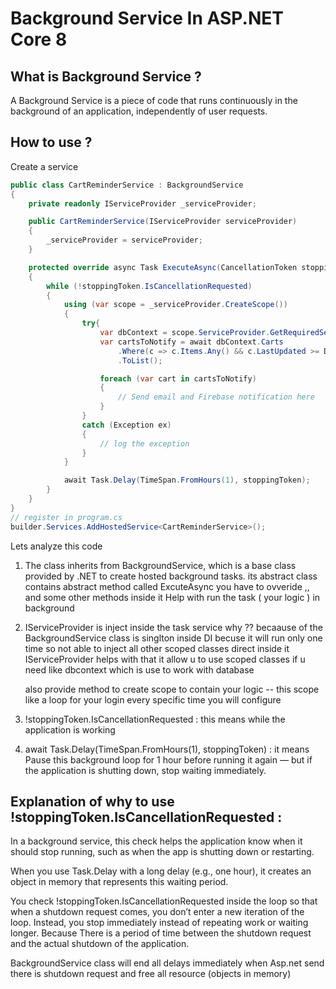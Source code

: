 # Background Service In ASP.NET Core 8

## What is Background Service ? 

A Background Service is a piece of code that runs continuously in the background of an application, independently of user requests.

## How to use ?

Create a service 

```csharp
public class CartReminderService : BackgroundService
{
    private readonly IServiceProvider _serviceProvider;

    public CartReminderService(IServiceProvider serviceProvider)
    {
        _serviceProvider = serviceProvider;
    }

    protected override async Task ExecuteAsync(CancellationToken stoppingToken)
    {
        while (!stoppingToken.IsCancellationRequested)
        {
            using (var scope = _serviceProvider.CreateScope())
            {
                try{
                    var dbContext = scope.ServiceProvider.GetRequiredService<YourDbContext>();
                    var cartsToNotify = await dbContext.Carts
                        .Where(c => c.Items.Any() && c.LastUpdated >= DateTime.UtcNow.AddHours(-1))
                        .ToList();

                    foreach (var cart in cartsToNotify)
                    {
                        // Send email and Firebase notification here
                    }
                }
                catch (Exception ex)
                {
                    // log the exception
                }
            }

            await Task.Delay(TimeSpan.FromHours(1), stoppingToken);
        }
    }
}
// register in program.cs 
builder.Services.AddHostedService<CartReminderService>();
```

Lets analyze this code 
1. The class inherits from BackgroundService, which is a base class provided by .NET to create hosted background tasks.
   its abstract class contains abstract method called ExcuteAsync you have to ovveride ,, and some other methods inside it 
   Help with run the task ( your logic ) in background 

2. IServiceProvider is inject inside the task service why ??
   becaause of the  BackgroundService class is singlton inside DI becuse it will run only one time 
   so not able to inject all other scoped classes direct inside it 
   IServiceProvider helps with that it allow u to use scoped classes if u need like dbcontext which is use to work with database

   also provide method to create scope to contain your logic -- this scope like a loop for your login every specific time you will configure 

3. !stoppingToken.IsCancellationRequested : this means while the application is working 
4. await Task.Delay(TimeSpan.FromHours(1), stoppingToken) : 
   it means Pause this background loop for 1 hour before running it again — but if the application is shutting down, stop waiting immediately.

## Explanation of why to use !stoppingToken.IsCancellationRequested :

In a background service, this check helps the application know when it should stop running, such as when the app is shutting down or restarting.

When you use Task.Delay with a long delay (e.g., one hour), it creates an object in memory that represents this waiting period.

You check !stoppingToken.IsCancellationRequested inside the loop so that when a shutdown request comes, you don’t enter a new iteration of the loop. Instead, you stop immediately instead of repeating work or waiting longer. Because There is a period of time between the shutdown request and the actual shutdown of the application.

BackgroundService class will end all delays immediately when Asp.net send there is shutdown request and free all resource (objects in memory)
